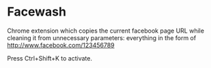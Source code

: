 # Facewash #

Chrome extension which copies the current facebook page URL while cleaning it from unnecessary parameters: everything in the form of http://www.facebook.com/123456789

Press Ctrl+Shift+K to activate.